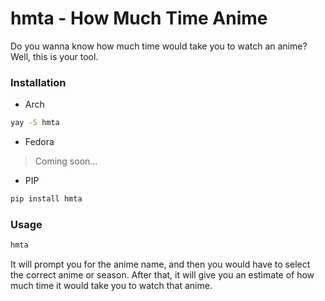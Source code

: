 # hmta - How Much Time Anime

Do you wanna know how much time would take you to watch an anime? Well, this is your tool.

### Installation

- Arch
```bash
yay -S hmta
```
- Fedora
> Coming soon...

- PIP
```bash
pip install hmta
```

### Usage
```bash
hmta
```

It will prompt you for the anime name, and then you would have to select the correct anime or season. 
After that, it will give you an estimate of how much time it would take you to watch that anime.
